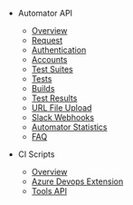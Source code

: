 - Automator API

  - [Overview](/)
  - [Request](request.md)
  - [Authentication](authentication.md)
  - [Accounts](accounts.md)
  - [Test Suites](test-suites.md)
  - [Tests](tests.md)
  - [Builds](builds.md)
  - [Test Results](test-results.md)
  - [URL File Upload](url-file-uploads.md)
  - [Slack Webhooks](slack-webhooks.md)
  - [Automator Statistics](automator-statistics.md)
  - [FAQ](faq.md)

- CI Scripts
  
  - [Overview](/ci-scripts.md)
  - [Azure Devops Extension](/azure-devops-extension.md)
  - [Tools API](/automator-tools.md)
